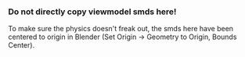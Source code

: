 ### Do not directly copy viewmodel smds here!

To make sure the physics doesn't freak out, the smds here have been centered to origin in Blender (Set Origin -> Geometry to Origin, Bounds Center).